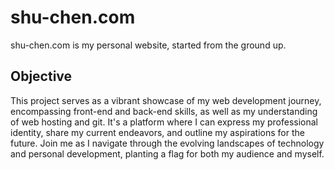 # shu-chen.com
shu-chen.com is my personal website, started from the ground up. 

## Objective
This project serves as a vibrant showcase of my web development journey, encompassing front-end and back-end skills, as well as my understanding of web hosting and git. It's a platform where I can express my professional identity, share my current endeavors, and outline my aspirations for the future. Join me as I navigate through the evolving landscapes of technology and personal development, planting a flag for both my audience and myself.
